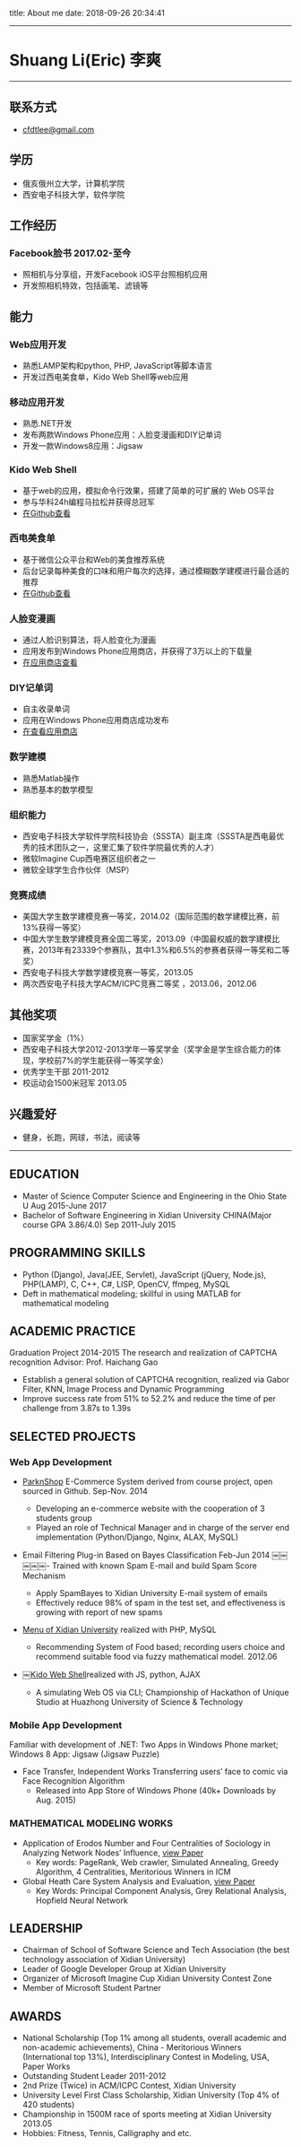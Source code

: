 title: About medate: 2018-09-26 20:34:41---# Shuang Li(Eric) 李爽________________________________________## 联系方式- cfdtlee@gmail.com## 学历- 俄亥俄州立大学，计算机学院- 西安电子科技大学，软件学院## 工作经历### Facebook脸书 2017.02-至今- 照相机与分享组，开发Facebook iOS平台照相机应用- 开发照相机特效，包括画笔、滤镜等## 能力 ### Web应用开发- 熟悉LAMP架构和python, PHP, JavaScript等脚本语言- 开发过西电美食单，Kido Web Shell等web应用### 移动应用开发- 熟悉.NET开发- 发布两款Windows Phone应用：人脸变漫画和DIY记单词- 开发一款Windows8应用：Jigsaw### Kido Web Shell - 基于web的应用，模拟命令行效果，搭建了简单的可扩展的 Web OS平台 - 参与华科24h编程马拉松并获得总冠军- [在Github查看](https://github.com/cfdtlee/kido)	### 西电美食单- 基于微信公众平台和Web的美食推荐系统 - 后台记录每种美食的口味和用户每次的选择，通过模糊数学建模进行最合适的推荐- [在Github查看](https://github.com/cfdtlee/xd-msd)### 人脸变漫画- 通过人脸识别算法，将人脸变化为漫画- 应用发布到Windows Phone应用商店，并获得了3万以上的下载量- [在应用商店查看](http://www.windowsphone.com/en-us/store/app/%E4%BA%BA%E8%84%B8%E5%8F%98%E6%BC%AB%E7%94%BB/dbc4d898-4482-422c-8b84-8e87a305e578)### DIY记单词- 自主收录单词- 应用在Windows Phone应用商店成功发布- [在查看应用商店](http://www.windowsphone.com/en-us/store/app/diy%E5%8D%95%E8%AF%8D%E6%9C%AC/1dca4050-7315-434e-b7a7-4868d54f0aa5)### 数学建模- 熟悉Matlab操作- 熟悉基本的数学模型### 组织能力- 西安电子科技大学软件学院科技协会（SSSTA）副主席（SSSTA是西电最优秀的技术团队之一，这里汇集了软件学院最优秀的人才）- 微软Imagine Cup西电赛区组织者之一- 微软全球学生合作伙伴（MSP）### 竞赛成绩- 美国大学生数学建模竞赛一等奖，2014.02（国际范围的数学建模比赛，前13%获得一等奖）- 中国大学生数学建模竞赛全国二等奖，2013.09（中国最权威的数学建模比赛，2013年有23339个参赛队，其中1.3%和6.5%的参赛者获得一等奖和二等奖）- 西安电子科技大学数学建模竞赛一等奖，2013.05- 两次西安电子科技大学ACM/ICPC竞赛二等奖 ，2013.06，2012.06## 其他奖项- 国家奖学金（1%）- 西安电子科技大学2012-2013学年一等奖学金（奖学金是学生综合能力的体现，学校前7%的学生能获得一等奖学金）- 优秀学生干部 2011-2012- 校运动会1500米冠军 2013.05## 兴趣爱好- 健身，长跑，网球，书法，阅读等-------## EDUCATION- Master of Science Computer Science and Engineering in the Ohio State U Aug 2015-June 2017- Bachelor of Software Engineering in Xidian University CHINA(Major course GPA 3.86/4.0) Sep 2011-July 2015## PROGRAMMING SKILLS- Python (Django), Java(JEE, Servlet), JavaScript (jQuery, Node.js), PHP(LAMP), C, C++, C#, LISP, OpenCV, ffmpeg, MySQL- Deft in mathematical modeling; skillful in using MATLAB for mathematical modeling## ACADEMIC PRACTICEGraduation Project 2014-2015 The research and realization of CAPTCHA recognition Advisor: Prof. Haichang Gao- Establish a general solution of CAPTCHA recognition, realized via Gabor Filter, KNN, Image Process and Dynamic Programming- Improve success rate from 51% to 52.2% and reduce the time of per challenge from 3.87s to 1.39s## SELECTED PROJECTS### Web App Development- [ParknShop](https://github.com/XDSPMGroup/parknshop) E-Commerce System derived from course project, open sourced in Github. Sep-Nov. 2014	- Developing an e-commerce website with the cooperation of 3 students group	- Played an role of Technical Manager and in charge of the server end implementation (Python/Django, Nginx, ALAX, MySQL)- Email Filtering Plug-in Based on Bayes Classification Feb-Jun 2014	￼￼￼￼￼- Trained with known Spam E-mail and build Spam Score Mechanism	- Apply SpamBayes to Xidian University E-mail system of emails	- Effectively reduce 98% of spam in the test set, and effectiveness is growing with report of new spams- [Menu of Xidian University](https://github.com/cfdtlee/xd-msd) realized with PHP, MySQL	- Recommending System of Food based; recording users choice and recommend suitable food via fuzzy mathematical model. 2012.06- ￼[Kido Web Shell](https://github.com/cfdtlee/kido)realized with JS, python, AJAX	- A simulating Web OS via CLI; Championship of Hackathon of Unique Studio at Huazhong University of Science & Technology### Mobile App DevelopmentFamiliar with development of .NET: Two Apps in Windows Phone market; Windows 8 App: Jigsaw (Jigsaw Puzzle) - Face Transfer, Independent WorksTransferring users’ face to comic via Face Recognition Algorithm	- Released into App Store of Windows Phone (40k+ Downloads by Aug. 2015)### MATHEMATICAL MODELING WORKS- Application of Erodos Number and Four Centralities of Sociology in Analyzing Network Nodes’ Influence, [view Paper](http://www.cfdtlee.com/2014/02/08/MCM-Erdos_Network/) 	- Key words: PageRank, Web crawler, Simulated Annealing, Greedy Algorithm, 4 Centralities, Meritorious Winners in ICM- Global Heath Care System Analysis and Evaluation, [view Paper](http://www.cfdtlee.com/2014/01/08/MCM-health_care_system/)	- Key Words: Principal Component Analysis, Grey Relational Analysis, Hopfield Neural Network## LEADERSHIP- Chairman of School of Software Science and Tech Association (the best technology association of Xidian University)- Leader of Google Developer Group at Xidian University- Organizer of Microsoft Imagine Cup Xidian University Contest Zone- Member of Microsoft Student Partner## AWARDS- National Scholarship (Top 1% among all students, overall academic and non-academic achievements), China - Meritorious Winners (International top 13%), Interdisciplinary Contest in Modeling, USA, Paper Works- Outstanding Student Leader 2011-2012- 2nd Prize (Twice) in ACM/ICPC Contest, Xidian University- University Level First Class Scholarship, Xidian University (Top 4% of 420 students)- Championship in 1500M race of sports meeting at Xidian University 2013.05- Hobbies: Fitness, Tennis, Calligraphy and etc.